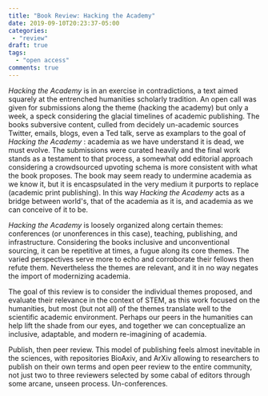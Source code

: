 ```yaml
---
title: "Book Review: Hacking the Academy"
date: 2019-09-10T20:23:37-05:00
categories: 
 - "review"
draft: true
tags:
  - "open access"
comments: true
---
```

*Hacking the Academy* is in an exercise in contradictions, a text aimed squarely at the entrenched humanities scholarly tradition. An open call was given for submissions along the theme (hacking the academy) but only a week, a speck considering the glacial timelines of academic publishing.  The books subversive content, culled from decidely un-academic sources Twitter, emails, blogs, even a Ted talk, serve as examplars to the goal of *Hacking the Academy* : academia as we have understand it is dead, we must evolve. The submissions were curated heavily and the final work stands as a testament to that process, a somewhat odd editorial approach considering a crowdsourced upvoting schema is more consistent with what the book proposes. The book may seem ready to undermine academia as we know it, but it is encaspsulated in the very medium it purports to replace (academic print publishing). In this way *Hacking the Academy* acts as a bridge between world's, that of the academia as it is, and academia as we can conceive of it to be.

*Hacking the Academy* is loosely organized along certain themes: conferences (or unonferences in this case), teaching, publishing, and infrastructure. Considering the books inclusive and unconventional sourcing, it can be repetitive at times, a fugue along its core themes. The varied perspectives serve more to echo and corroborate their fellows then refute them. Nevertheless the themes are relevant, and it in no way negates the import of modernizing academia.

The goal of this review is to consider the individual themes proposed, and evaluate their relevance in the context of STEM, as this work focused on the humanities, but most (but not all) of the themes translate well to the scientific academic environment. Perhaps our peers in the humanities can help lift the shade from our eyes, and together we can conceptualize an inclusive, adaptable, and modern re-imagining of academia. 

Publish, then peer review.
This model of publishing feels almost inevitable in the sciences, with repositories BioAxiv, and ArXiv allowing to researchers to publish on their own terms and open peer review to the entire community, not just two to three reviewers selected by some cabal of editors through some arcane, unseen process.
Un-conferences.

